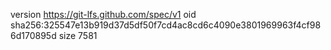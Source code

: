 version https://git-lfs.github.com/spec/v1
oid sha256:325547e13b919d37d5df50f7cd4ac8cd6c4090e3801969963f4cf986d170895d
size 7581
